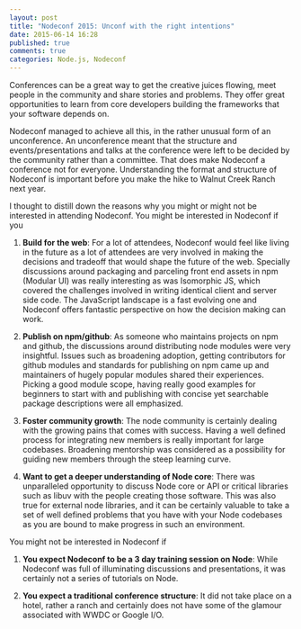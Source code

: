 ```yaml
---
layout: post
title: "Nodeconf 2015: Unconf with the right intentions"
date: 2015-06-14 16:28
published: true
comments: true
categories: Node.js, Nodeconf
---
```


Conferences can be a great way to get the creative juices flowing, meet people in the community and share stories and problems. They offer great opportunities to learn from core developers building the frameworks that your software depends on.

Nodeconf managed to achieve all this, in the rather unusual form of an unconference. An unconference meant that the structure and events/presentations and talks at the conference were left to be decided by the community rather than a committee. That does make Nodeconf a conference not for everyone. Understanding the format and structure of Nodeconf is important before you make the hike to Walnut Creek Ranch next year.

I thought to distill down the reasons why you might or might not be interested in attending Nodeconf. You might be interested in Nodeconf if you

1. **Build for the web**: For a lot of attendees, Nodeconf would feel like living in the future as a lot of attendees are very involved in making the decisions and tradeoff that would shape the future of the web. Specially discussions around packaging and parceling front end assets in npm (Modular UI) was really interesting as was Isomorphic JS, which covered the challenges involved in writing identical client and server side code. The JavaScript landscape is a fast evolving one and Nodeconf offers fantastic perspective on how the decision making can work.

2. **Publish on npm/github**: As someone who maintains projects on npm and github, the discussions around distributing node modules were very insightful. Issues such as broadening adoption, getting contributors for github modules and standards for publishing on npm came up and maintainers of hugely popular modules shared their experiences. Picking a good module scope, having really good examples for beginners to start with and publishing with concise yet searchable package descriptions were all emphasized.

<!-- more -->

3. **Foster community growth**: The node community is certainly dealing with the growing pains that comes with success. Having a well defined process for integrating new members is really important for large codebases. Broadening mentorship was considered as a possibility for guiding new members through the steep learning curve. 

4. **Want to get a deeper understanding of Node core**: There was unparalleled opportunity to discuss Node core or API or critical libraries such as libuv with the people creating those software. This was also true for external node libraries, and it can be certainly valuable to take a set of well defined problems that you have with your Node codebases as you are bound to make progress in such an environment.

You might not be interested in Nodeconf if

1. **You expect Nodeconf to be a 3 day training session on Node**: While Nodeconf was full of illuminating discussions and presentations, it was certainly not a series of tutorials on Node. 

2. **You expect a traditional conference structure**: It did not take place on a hotel, rather a ranch and certainly does not have some of the glamour associated with WWDC or Google I/O. 